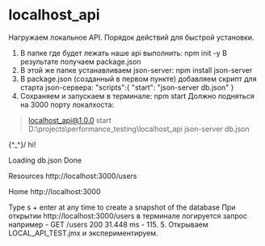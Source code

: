 # localhost_api
 
Нагружаем локальное API. Порядок действий для быстрой установки.
1. В папке где будет лежать наше api выполнить:
npm init -y
В результате получаем package.json
2. В этой же папке устанавливаем json-server:
npm install json-server
3. В package.json (созданный в первом пункте) добавляем скрипт для старта json-сервера:
"scripts":{
    "start": "json-server db.json"
  }
4. Сохраняем и запускаем в терминале:
npm start
Должно подняться на 3000 порту локалхоста:

> localhost_api@1.0.0 start D:\projects\performance_testing\localhost_api
> json-server db.json


  \{^_^}/ hi!

  Loading db.json
  Done

  Resources
  http://localhost:3000/users

  Home
  http://localhost:3000

  Type s + enter at any time to create a snapshot of the database
При открытии http://localhost:3000/users в терминале логируется запрос например - GET /users 200 31.448 ms - 115.
5. Открываем LOCAL_API_TEST.jmx и экспериментируем.
